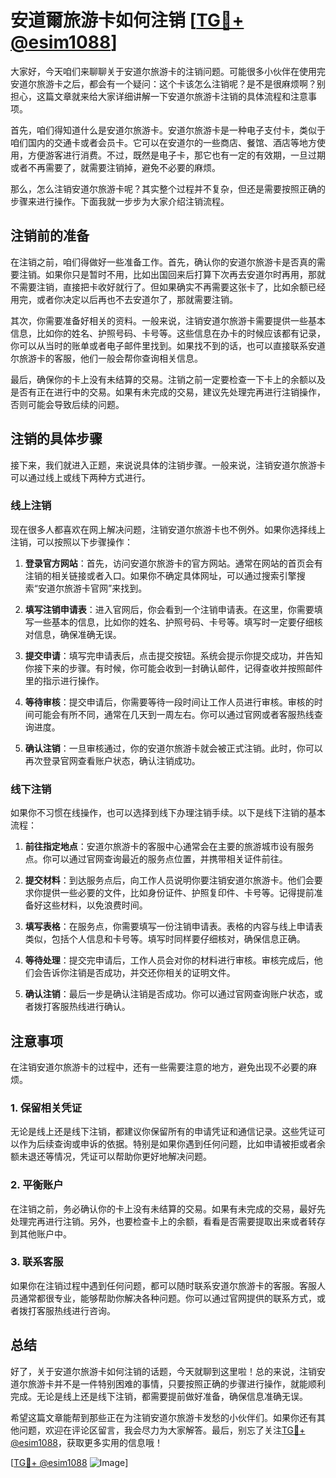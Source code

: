# 安道爾旅游卡如何注销 [[TG💪+ @esim1088](https://t.me/s/esim1088)]

大家好，今天咱们来聊聊关于安道尔旅游卡的注销问题。可能很多小伙伴在使用完安道尔旅游卡之后，都会有一个疑问：这个卡该怎么注销呢？是不是很麻烦啊？别担心，这篇文章就来给大家详细讲解一下安道尔旅游卡注销的具体流程和注意事项。

首先，咱们得知道什么是安道尔旅游卡。安道尔旅游卡是一种电子支付卡，类似于咱们国内的交通卡或者会员卡。它可以在安道尔的一些商店、餐馆、酒店等地方使用，方便游客进行消费。不过，既然是电子卡，那它也有一定的有效期，一旦过期或者不再需要了，就需要注销掉，避免不必要的麻烦。

那么，怎么注销安道尔旅游卡呢？其实整个过程并不复杂，但还是需要按照正确的步骤来进行操作。下面我就一步步为大家介绍注销流程。

## 注销前的准备

在注销之前，咱们得做好一些准备工作。首先，确认你的安道尔旅游卡是否真的需要注销。如果你只是暂时不用，比如出国回来后打算下次再去安道尔时再用，那就不需要注销，直接把卡收好就行了。但如果确实不再需要这张卡了，比如余额已经用完，或者你决定以后再也不去安道尔了，那就需要注销。

其次，你需要准备好相关的资料。一般来说，注销安道尔旅游卡需要提供一些基本信息，比如你的姓名、护照号码、卡号等。这些信息在办卡的时候应该都有记录，你可以从当时的账单或者电子邮件里找到。如果找不到的话，也可以直接联系安道尔旅游卡的客服，他们一般会帮你查询相关信息。

最后，确保你的卡上没有未结算的交易。注销之前一定要检查一下卡上的余额以及是否有正在进行中的交易。如果有未完成的交易，建议先处理完再进行注销操作，否则可能会导致后续的问题。

## 注销的具体步骤

接下来，我们就进入正题，来说说具体的注销步骤。一般来说，注销安道尔旅游卡可以通过线上或线下两种方式进行。

### 线上注销

现在很多人都喜欢在网上解决问题，注销安道尔旅游卡也不例外。如果你选择线上注销，可以按照以下步骤操作：

1. **登录官方网站**：首先，访问安道尔旅游卡的官方网站。通常在网站的首页会有注销的相关链接或者入口。如果你不确定具体网址，可以通过搜索引擎搜索“安道尔旅游卡官网”来找到。

2. **填写注销申请表**：进入官网后，你会看到一个注销申请表。在这里，你需要填写一些基本的信息，比如你的姓名、护照号码、卡号等。填写时一定要仔细核对信息，确保准确无误。

3. **提交申请**：填写完申请表后，点击提交按钮。系统会提示你提交成功，并告知你接下来的步骤。有时候，你可能会收到一封确认邮件，记得查收并按照邮件里的指示进行操作。

4. **等待审核**：提交申请后，你需要等待一段时间让工作人员进行审核。审核的时间可能会有所不同，通常在几天到一周左右。你可以通过官网或者客服热线查询进度。

5. **确认注销**：一旦审核通过，你的安道尔旅游卡就会被正式注销。此时，你可以再次登录官网查看账户状态，确认注销成功。

### 线下注销

如果你不习惯在线操作，也可以选择到线下办理注销手续。以下是线下注销的基本流程：

1. **前往指定地点**：安道尔旅游卡的客服中心通常会在主要的旅游城市设有服务点。你可以通过官网查询最近的服务点位置，并携带相关证件前往。

2. **提交材料**：到达服务点后，向工作人员说明你要注销安道尔旅游卡。他们会要求你提供一些必要的文件，比如身份证件、护照复印件、卡号等。记得提前准备好这些材料，以免浪费时间。

3. **填写表格**：在服务点，你需要填写一份注销申请表。表格的内容与线上申请表类似，包括个人信息和卡号等。填写时同样要仔细核对，确保信息正确。

4. **等待处理**：提交完申请后，工作人员会对你的材料进行审核。审核完成后，他们会告诉你注销是否成功，并交还你相关的证明文件。

5. **确认注销**：最后一步是确认注销是否成功。你可以通过官网查询账户状态，或者拨打客服热线进行确认。

## 注意事项

在注销安道尔旅游卡的过程中，还有一些需要注意的地方，避免出现不必要的麻烦。

### 1. 保留相关凭证

无论是线上还是线下注销，都建议你保留所有的申请凭证和通信记录。这些凭证可以作为后续查询或申诉的依据。特别是如果你遇到任何问题，比如申请被拒或者余额未退还等情况，凭证可以帮助你更好地解决问题。

### 2. 平衡账户

在注销之前，务必确认你的卡上没有未结算的交易。如果有未完成的交易，最好先处理完再进行注销。另外，也要检查卡上的余额，看看是否需要提取出来或者转存到其他账户中。

### 3. 联系客服

如果你在注销过程中遇到任何问题，都可以随时联系安道尔旅游卡的客服。客服人员通常都很专业，能够帮助你解决各种问题。你可以通过官网提供的联系方式，或者拨打客服热线进行咨询。

## 总结

好了，关于安道尔旅游卡如何注销的话题，今天就聊到这里啦！总的来说，注销安道尔旅游卡并不是一件特别困难的事情，只要按照正确的步骤进行操作，就能顺利完成。无论是线上还是线下注销，都需要提前做好准备，确保信息准确无误。

希望这篇文章能帮到那些正在为注销安道尔旅游卡发愁的小伙伴们。如果你还有其他问题，欢迎在评论区留言，我会尽力为大家解答。最后，别忘了关注[TG💪+ @esim1088](https://t.me/s/esim1088)，获取更多实用的信息哦！

[[TG💪+ @esim1088](https://t.me/s/esim1088) ![Image](https://i.postimg.cc/4NQfJmqS/Snipaste-2025-05-13-00-14-12.png)]